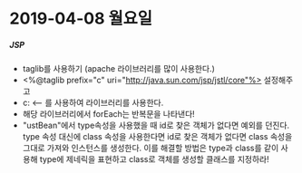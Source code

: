 # 2019-04-08 월요일

##### JSP
- taglib를 사용하기 (apache 라이브러리를 많이 사용한다.)
- <%@taglib prefix="c" uri="http://java.sun.com/jsp/jstl/core"%> 설정해주고
- c: <-- 를 사용하여 라이브러리를 사용한다.
- 해당 라이브러리에서 forEach는 반복문을 나타낸다!
- "ustBean"에서 type속성을 사용했을 때 id로 찾은 객체가 없다면 예외를 던진다.
   type 속성 대신에 class 속성을 사용한다면 id로 찾은 객체가 없다면 class 속성을 그대로 가져와
   인스턴스를 생성한다.
   이를 해결할 방법은 type과 class를 같이 사용해 type에 제네릭을 표현하고 class로 객체를 생성할 클래스를 지정하라!

